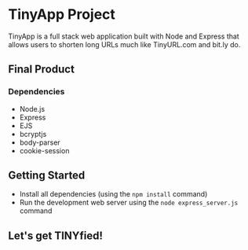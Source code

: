 # TinyApp Project

TinyApp is a full stack web application built with Node and Express that allows users to shorten long URLs much like TinyURL.com and bit.ly do.

## Final Product

### Dependencies
* Node.js
* Express
* EJS
* bcryptjs
* body-parser
* cookie-session

## Getting Started

* Install all dependencies (using the `npm install` command)
* Run the development web server using the `node express_server.js` command

## Let's get TINYfied!

